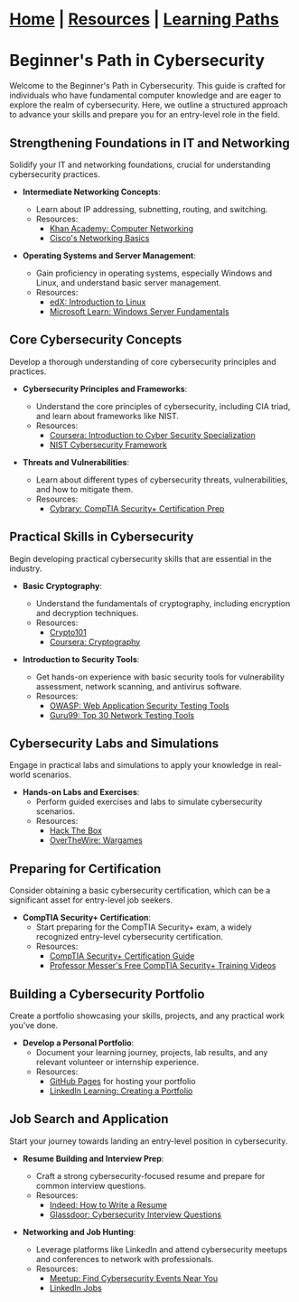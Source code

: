 # [Home](/index.md) | [Resources](/resources.md) | [Learning Paths](/learning-paths.md)


# Beginner's Path in Cybersecurity

Welcome to the Beginner's Path in Cybersecurity. This guide is crafted for individuals who have fundamental computer knowledge and are eager to explore the realm of cybersecurity. Here, we outline a structured approach to advance your skills and prepare you for an entry-level role in the field.

## Strengthening Foundations in IT and Networking

Solidify your IT and networking foundations, crucial for understanding cybersecurity practices.

- **Intermediate Networking Concepts**:
  - Learn about IP addressing, subnetting, routing, and switching.
  - Resources:
    - [Khan Academy: Computer Networking](https://www.khanacademy.org/computing/computer-science/internet-intro/internet-works-intro)
    - [Cisco's Networking Basics](https://www.netacad.com/courses/networking/networking-basics)

- **Operating Systems and Server Management**:
  - Gain proficiency in operating systems, especially Windows and Linux, and understand basic server management.
  - Resources:
    - [edX: Introduction to Linux](https://www.edx.org/course/introduction-to-linux)
    - [Microsoft Learn: Windows Server Fundamentals](https://docs.microsoft.com/en-us/learn/paths/windows-server-fundamentals/)

## Core Cybersecurity Concepts

Develop a thorough understanding of core cybersecurity principles and practices.

- **Cybersecurity Principles and Frameworks**:
  - Understand the core principles of cybersecurity, including CIA triad, and learn about frameworks like NIST.
  - Resources:
    - [Coursera: Introduction to Cyber Security Specialization](https://www.coursera.org/specializations/intro-cyber-security)
    - [NIST Cybersecurity Framework](https://www.nist.gov/cyberframework)

- **Threats and Vulnerabilities**:
  - Learn about different types of cybersecurity threats, vulnerabilities, and how to mitigate them.
  - Resources:
    - [Cybrary: CompTIA Security+ Certification Prep](https://www.cybrary.it/course/comptia-security-plus/)

## Practical Skills in Cybersecurity

Begin developing practical cybersecurity skills that are essential in the industry.

- **Basic Cryptography**:
  - Understand the fundamentals of cryptography, including encryption and decryption techniques.
  - Resources:
    - [Crypto101](https://www.crypto101.io/)
    - [Coursera: Cryptography](https://www.coursera.org/learn/crypto)

- **Introduction to Security Tools**:
  - Get hands-on experience with basic security tools for vulnerability assessment, network scanning, and antivirus software.
  - Resources:
    - [OWASP: Web Application Security Testing Tools](https://owasp.org/www-community/Vulnerability_Scanning_Tools)
    - [Guru99: Top 30 Network Testing Tools](https://www.guru99.com/network-testing-tools.html)

## Cybersecurity Labs and Simulations

Engage in practical labs and simulations to apply your knowledge in real-world scenarios.

- **Hands-on Labs and Exercises**:
  - Perform guided exercises and labs to simulate cybersecurity scenarios.
  - Resources:
    - [Hack The Box](https://www.hackthebox.eu/)
    - [OverTheWire: Wargames](https://overthewire.org/wargames/)

## Preparing for Certification

Consider obtaining a basic cybersecurity certification, which can be a significant asset for entry-level job seekers.

- **CompTIA Security+ Certification**:
  - Start preparing for the CompTIA Security+ exam, a widely recognized entry-level cybersecurity certification.
  - Resources:
    - [CompTIA Security+ Certification Guide](https://www.comptia.org/certifications/security)
    - [Professor Messer's Free CompTIA Security+ Training Videos](https://www.professormesser.com/security-plus/sy0-601/sy0-601-training-course/)

## Building a Cybersecurity Portfolio

Create a portfolio showcasing your skills, projects, and any practical work you've done.

- **Develop a Personal Portfolio**:
  - Document your learning journey, projects, lab results, and any relevant volunteer or internship experience.
  - Resources:
    - [GitHub Pages](https://pages.github.com/) for hosting your portfolio
    - [LinkedIn Learning: Creating a Portfolio](https://www.linkedin.com/learning/creating-your-personal-brand)

## Job Search and Application

Start your journey towards landing an entry-level position in cybersecurity.

- **Resume Building and Interview Prep**:
  - Craft a strong cybersecurity-focused resume and prepare for common interview questions.
  - Resources:
    - [Indeed: How to Write a Resume](https://www.indeed.com/career-advice/resumes-cover-letters/how-to-write-a-resume)
    - [Glassdoor: Cybersecurity Interview Questions](https://www.glassdoor.com/Interview/cyber-security-interview-questions-SRCH_KO0,14.htm)

- **Networking and Job Hunting**:
  - Leverage platforms like LinkedIn and attend cybersecurity meetups and conferences to network with professionals.
  - Resources:
    - [Meetup: Find Cybersecurity Events Near You](https://www.meetup.com/topics/cyber-security/)
    - [LinkedIn Jobs](https://www.linkedin.com/jobs/)

